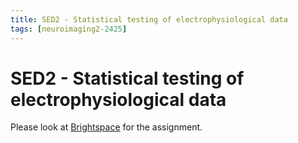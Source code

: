 ```yaml
---
title: SED2 - Statistical testing of electrophysiological data
tags: [neuroimaging2-2425]
---
```


# SED2 - Statistical testing of electrophysiological data

Please look at [Brightspace](https://brightspace.ru.nl/d2l/home/502448) for the assignment.
